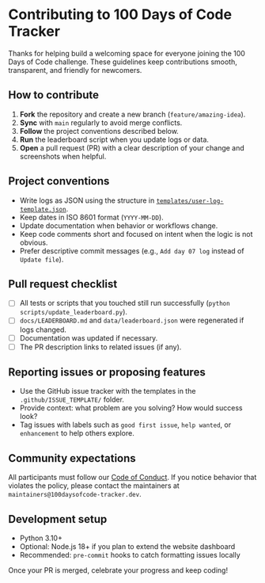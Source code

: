 # Contributing to 100 Days of Code Tracker

Thanks for helping build a welcoming space for everyone joining the 100 Days of Code challenge. These guidelines keep contributions smooth, transparent, and friendly for newcomers.

## How to contribute
1. **Fork** the repository and create a new branch (`feature/amazing-idea`).
2. **Sync** with `main` regularly to avoid merge conflicts.
3. **Follow** the project conventions described below.
4. **Run** the leaderboard script when you update logs or data.
5. **Open** a pull request (PR) with a clear description of your change and screenshots when helpful.

## Project conventions
- Write logs as JSON using the structure in [`templates/user-log-template.json`](templates/user-log-template.json).
- Keep dates in ISO 8601 format (`YYYY-MM-DD`).
- Update documentation when behavior or workflows change.
- Keep code comments short and focused on intent when the logic is not obvious.
- Prefer descriptive commit messages (e.g., `Add day 07 log` instead of `Update file`).

## Pull request checklist
- [ ] All tests or scripts that you touched still run successfully (`python scripts/update_leaderboard.py`).
- [ ] `docs/LEADERBOARD.md` and `data/leaderboard.json` were regenerated if logs changed.
- [ ] Documentation was updated if necessary.
- [ ] The PR description links to related issues (if any).

## Reporting issues or proposing features
- Use the GitHub issue tracker with the templates in the `.github/ISSUE_TEMPLATE/` folder.
- Provide context: what problem are you solving? How would success look?
- Tag issues with labels such as `good first issue`, `help wanted`, or `enhancement` to help others explore.

## Community expectations
All participants must follow our [Code of Conduct](CODE_OF_CONDUCT.md). If you notice behavior that violates the policy, please contact the maintainers at `maintainers@100daysofcode-tracker.dev`.

## Development setup
- Python 3.10+
- Optional: Node.js 18+ if you plan to extend the website dashboard
- Recommended: `pre-commit` hooks to catch formatting issues locally

Once your PR is merged, celebrate your progress and keep coding!
